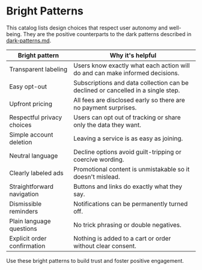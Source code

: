# Bright Patterns

This catalog lists design choices that respect user autonomy and well-being. They are the positive counterparts to the dark patterns described in [dark-patterns.md](dark-patterns.md).

| Bright pattern | Why it's helpful |
| -------------- | ---------------- |
| Transparent labeling | Users know exactly what each action will do and can make informed decisions. |
| Easy opt-out | Subscriptions and data collection can be declined or cancelled in a single step. |
| Upfront pricing | All fees are disclosed early so there are no payment surprises. |
| Respectful privacy choices | Users can opt out of tracking or share only the data they want. |
| Simple account deletion | Leaving a service is as easy as joining. |
| Neutral language | Decline options avoid guilt-tripping or coercive wording. |
| Clearly labeled ads | Promotional content is unmistakable so it doesn't mislead. |
| Straightforward navigation | Buttons and links do exactly what they say. |
| Dismissible reminders | Notifications can be permanently turned off. |
| Plain language questions | No trick phrasing or double negatives. |
| Explicit order confirmation | Nothing is added to a cart or order without clear consent. |

Use these bright patterns to build trust and foster positive engagement.
